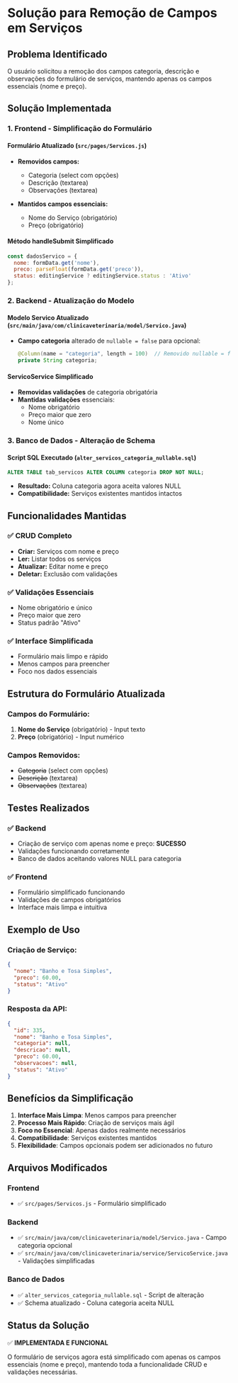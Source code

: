 # Solução para Remoção de Campos em Serviços

## Problema Identificado
O usuário solicitou a remoção dos campos categoria, descrição e observações do formulário de serviços, mantendo apenas os campos essenciais (nome e preço).

## Solução Implementada

### 1. Frontend - Simplificação do Formulário

#### Formulário Atualizado (`src/pages/Servicos.js`)
- **Removidos campos:**
  - Categoria (select com opções)
  - Descrição (textarea)
  - Observações (textarea)

- **Mantidos campos essenciais:**
  - Nome do Serviço (obrigatório)
  - Preço (obrigatório)

#### Método handleSubmit Simplificado
```javascript
const dadosServico = {
  nome: formData.get('nome'),
  preco: parseFloat(formData.get('preco')),
  status: editingService ? editingService.status : 'Ativo'
};
```

### 2. Backend - Atualização do Modelo

#### Modelo Servico Atualizado (`src/main/java/com/clinicaveterinaria/model/Servico.java`)
- **Campo categoria** alterado de `nullable = false` para opcional:
  ```java
  @Column(name = "categoria", length = 100)  // Removido nullable = false
  private String categoria;
  ```

#### ServicoService Simplificado
- **Removidas validações** de categoria obrigatória
- **Mantidas validações** essenciais:
  - Nome obrigatório
  - Preço maior que zero
  - Nome único

### 3. Banco de Dados - Alteração de Schema

#### Script SQL Executado (`alter_servicos_categoria_nullable.sql`)
```sql
ALTER TABLE tab_servicos ALTER COLUMN categoria DROP NOT NULL;
```

- **Resultado:** Coluna categoria agora aceita valores NULL
- **Compatibilidade:** Serviços existentes mantidos intactos

## Funcionalidades Mantidas

### ✅ CRUD Completo
- **Criar:** Serviços com nome e preço
- **Ler:** Listar todos os serviços
- **Atualizar:** Editar nome e preço
- **Deletar:** Exclusão com validações

### ✅ Validações Essenciais
- Nome obrigatório e único
- Preço maior que zero
- Status padrão "Ativo"

### ✅ Interface Simplificada
- Formulário mais limpo e rápido
- Menos campos para preencher
- Foco nos dados essenciais

## Estrutura do Formulário Atualizada

### Campos do Formulário:
1. **Nome do Serviço** (obrigatório) - Input texto
2. **Preço** (obrigatório) - Input numérico

### Campos Removidos:
- ~~Categoria~~ (select com opções)
- ~~Descrição~~ (textarea)
- ~~Observações~~ (textarea)

## Testes Realizados

### ✅ Backend
- Criação de serviço com apenas nome e preço: **SUCESSO**
- Validações funcionando corretamente
- Banco de dados aceitando valores NULL para categoria

### ✅ Frontend
- Formulário simplificado funcionando
- Validações de campos obrigatórios
- Interface mais limpa e intuitiva

## Exemplo de Uso

### Criação de Serviço:
```json
{
  "nome": "Banho e Tosa Simples",
  "preco": 60.00,
  "status": "Ativo"
}
```

### Resposta da API:
```json
{
  "id": 335,
  "nome": "Banho e Tosa Simples",
  "categoria": null,
  "descricao": null,
  "preco": 60.00,
  "observacoes": null,
  "status": "Ativo"
}
```

## Benefícios da Simplificação

1. **Interface Mais Limpa**: Menos campos para preencher
2. **Processo Mais Rápido**: Criação de serviços mais ágil
3. **Foco no Essencial**: Apenas dados realmente necessários
4. **Compatibilidade**: Serviços existentes mantidos
5. **Flexibilidade**: Campos opcionais podem ser adicionados no futuro

## Arquivos Modificados

### Frontend
- ✅ `src/pages/Servicos.js` - Formulário simplificado

### Backend
- ✅ `src/main/java/com/clinicaveterinaria/model/Servico.java` - Campo categoria opcional
- ✅ `src/main/java/com/clinicaveterinaria/service/ServicoService.java` - Validações simplificadas

### Banco de Dados
- ✅ `alter_servicos_categoria_nullable.sql` - Script de alteração
- ✅ Schema atualizado - Coluna categoria aceita NULL

## Status da Solução
✅ **IMPLEMENTADA E FUNCIONAL**

O formulário de serviços agora está simplificado com apenas os campos essenciais (nome e preço), mantendo toda a funcionalidade CRUD e validações necessárias.

